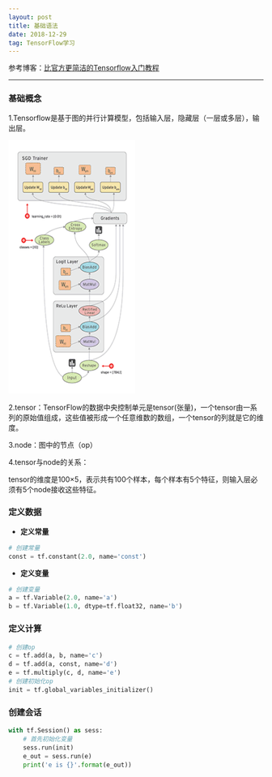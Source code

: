 ```yaml
---
layout: post
title: 基础语法
date: 2018-12-29 
tag: TensorFlow学习
---
```


参考博客：[比官方更简洁的Tensorflow入门教程](https://blog.csdn.net/hustqb/article/details/80222055)

-------------------
### 基础概念

1.Tensorflow是基于图的并行计算模型，包括输入层，隐藏层（一层或多层），输出层。

<img style='float:center' width="250" height="500" src="https://github.com/HEULQ/HEULQ.github.io/blob/master/images/posts/TensorFlow%E5%85%A5%E9%97%A8/TensorFlow_data_flow_graph.gif?raw=true" />

2.tensor：TensorFlow的数据中央控制单元是tensor(张量)，一个tensor由一系列的原始值组成，这些值被形成一个任意维数的数组，一个tensor的列就是它的维度。

3.node：图中的节点（op）

4.tensor与node的关系：

tensor的维度是100×5，表示共有100个样本，每个样本有5个特征，则输入层必须有5个node接收这些特征。

### 定义数据
* **定义常量**

``` python
# 创建常量
const = tf.constant(2.0, name='const')
```

* **定义变量**

```python
# 创建变量
a = tf.Variable(2.0, name='a')
b = tf.Variable(1.0, dtype=tf.float32, name='b')
```
### 定义计算

```python
# 创建op
c = tf.add(a, b, name='c')
d = tf.add(a, const, name='d')
e = tf.multiply(c, d, name='e')
# 创建初始化op
init = tf.global_variables_initializer()
```

### 创建会话
```python
with tf.Session() as sess:
    # 首先初始化变量
    sess.run(init)
    e_out = sess.run(e)
    print('e is {}'.format(e_out))
```
